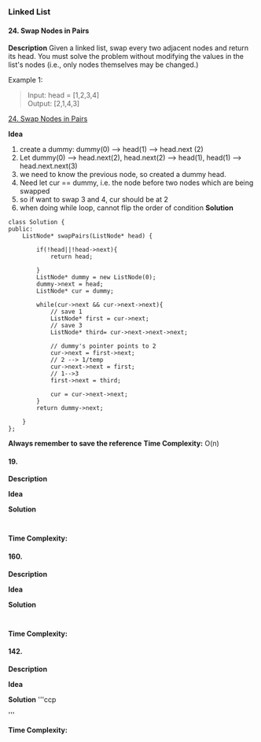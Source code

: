 ### Linked List 
#### 24. Swap Nodes in Pairs
**Description**
Given a linked list, swap every two adjacent nodes and return its head. You must solve the problem without modifying the values in the list's nodes (i.e., only nodes themselves may be changed.)

Example 1:
> Input: head = [1,2,3,4] \
Output: [2,1,4,3]

[24. Swap Nodes in Pairs](https://leetcode.com/problems/swap-nodes-in-pairs/)

**Idea**
1. create a dummy: dummy(0) --> head(1) --> head.next (2)
2. Let dummy(0) --> head.next(2), head.next(2) --> head(1), head(1) --> head.next.next(3)
3. we need to know the previous node, so created a dummy head.
4. Need let cur == dummy, i.e. the node before two nodes which are being swapped
5. so if want to swap 3 and 4, cur should be at 2
6. when doing while loop, cannot flip the order of condition 
**Solution**
```ccp
class Solution {
public:
    ListNode* swapPairs(ListNode* head) {

        if(!head||!head->next){
            return head;

        }
        ListNode* dummy = new ListNode(0);
        dummy->next = head;
        ListNode* cur = dummy;

        while(cur->next && cur->next->next){
            // save 1
            ListNode* first = cur->next;
            // save 3
            ListNode* third= cur->next->next->next;
        
            // dummy's pointer points to 2
            cur->next = first->next;
            // 2 --> 1/temp
            cur->next->next = first;
            // 1-->3
            first->next = third;       

            cur = cur->next->next;
        }
        return dummy->next;
        
    }
};

```
**Always remember to save the reference**
**Time Complexity:** O(n)



#### 19.
**Description**


**Idea**


**Solution**
```ccp


```


**Time Complexity:**




#### 160. 
**Description**


**Idea**


**Solution**
```ccp


```


**Time Complexity:**




#### 142. 
**Description**


**Idea**


**Solution**
'''ccp


'''


**Time Complexity:**


